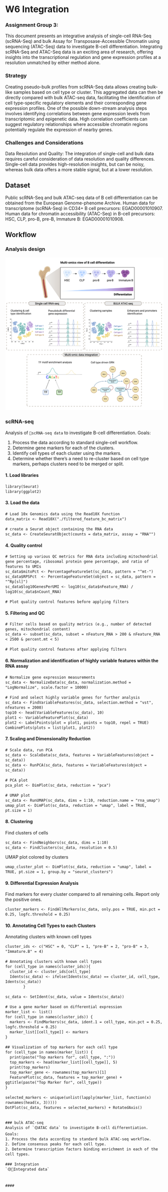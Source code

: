 
# W6 Integration
### Assignment Group 3:
This document presents an integrative analysis of single-cell RNA-Seq (scRNA-Seq) and bulk Assay for Transposase-Accessible Chromatin using sequencing (ATAC-Seq) data to investigate B-cell differentiation.
Integrating scRNA-Seq and ATAC-Seq data is an exciting area of research, offering insights into the transcriptional regulation and gene expression profiles at a resolution unmatched by either method alone.

### Strategy 
Creating pseudo-bulk profiles from scRNA-Seq data allows creating bulk-like samples based on cell type or cluster. This aggregated data can then be directly compared with bulk ATAC-seq data, facilitating the identification of cell type-specific regulatory elements and their corresponding gene expression profiles. One of the possible down-stream analysis steps involves identifying correlations between gene expression levels from transcriptomic and epigenetic data. High correlation coefficients can suggest regulatory relationships where accessible chromatin regions potentially regulate the expression of nearby genes.

### Challenges and Considerations
Data Resolution and Quality: The integration of single-cell and bulk data requires careful consideration of data resolution and quality differences. Single-cell data provides high-resolution insights, but can be noisy, whereas bulk data offers a more stable signal, but at a lower resolution.

## Dataset 
Public scRNA-Seq and bulk ATAC-seq data of B cell differentiation can be obtained from the European Genome-phenome Archive. 
Human data for transcriptome (scRNA-Seq) in CD34+ B cell precursors: EGAD00001010907.
Human data for chromatin accessibility (ATAC-Seq) in B-cell precursors: HSC, CLP, pro-B, pre-B, Immature B: EGAD00001010908. 

## Workflow
### Analysis design
![picture alt](./content/imag/Analysis_design.png)

### scRNA-seq
Analysis of `🔵scRNA-seq data` to investigate B-cell differentiation. 
Goals:
1. Process the data according to standard single-cell workflow.
2. Determine gene markers for each of the clusters.
3. Identify cell types of each cluster using the markers.
4. Determine whether there’s a need to re-cluster based on cell type markers, perhaps clusters need to be merged or split.

#### 1. Load libraries
```
library(Seurat)
library(ggplot2)
```

#### 3. Load the data
```
# Load 10x Genomics data using the Read10X function
data_matrix <- Read10X("./filtered_feature_bc_matrix")

# create a Seurat object containing the RNA data
sc_data <- CreateSeuratObject(counts = data_matrix, assay = "RNA"")
```

#### 4. Quality control
```
# Setting up various QC metrics for RNA data including mitochondrial gene percentage, ribosomal protein gene percentage, and ratio of features to UMIs
sc_data$mitoPct <- PercentageFeatureSet(sc_data, pattern = "^mt-")
sc_data$RPSPct  <- PercentageFeatureSet(object = sc_data, pattern = "^Rp[sl]")
sc_data$log10GenesPerUMI <- log10(sc_data$nFeature_RNA) / log10(sc_data$nCount_RNA)

# Plot quality control features before applying filters 

```

#### 5. Filtering and QC
```
# Filter cells based on quality metrics (e.g., number of detected genes, mitochondrial content)
sc_data <- subset(sc_data, subset = nFeature_RNA > 200 & nFeature_RNA < 2500 & percent.mt < 5)

# Plot quality control features after applying filters 

```

#### 6. Normalization and identification of highly variable features within the RNA assay
```
# Normalize gene expression measurements
sc_data <- NormalizeData(sc_data, normalization.method = "LogNormalize", scale.factor = 10000)

# Find and select highly variable genes for further analysis
sc_data <- FindVariableFeatures(sc_data, selection.method = "vst", nfeatures = 2000)
top10 <- head(VariableFeatures(sc_data), 10)
plot1 <- VariableFeaturePlot(sc_data)
plot2 <- LabelPoints(plot = plot1, points = top10, repel = TRUE)
CombinePlots(plots = list(plot1, plot2))
```

#### 7.  Scaling and Dimensionality Reduction
```
# Scale data, run PCA
sc_data <- ScaleData(sc_data, features = VariableFeatures(object = sc_data))
sc_data <- RunPCA(sc_data, features = VariableFeatures(object = sc_data))

# PCA plot
pca_plot <- DimPlot(sc_data, reduction = "pca")

# UMAP plot
sc_data <- RunUMAP(sc_data, dims = 1:10, reduction.name = "rna_umap")
umap_plot <- DimPlot(sc_data, reduction = "umap", label = TRUE, pt.size = 1)
```

#### 8. Clustering
Find clusters of cells
```
sc_data <- FindNeighbors(sc_data, dims = 1:10)
sc_data <- FindClusters(sc_data, resolution = 0.5)
```

UMAP plot colored by clusters
```
umap_cluster_plot <- DimPlot(sc_data, reduction = "umap", label = TRUE, pt.size = 1, group.by = "seurat_clusters")
```

#### 9. Differential Expression Analysis
Find markers for every cluster compared to all remaining cells. Report only the positive ones.
```
cluster_markers <- FindAllMarkers(sc_data, only.pos = TRUE, min.pct = 0.25, logfc.threshold = 0.25)
```

#### 10. Annotating Cell Types to each Clusters
Annotating clusters with known cell types
```
cluster_ids <- c("HSC" = 0, "CLP" = 1, "pre-B" = 2, "pro-B" = 3, "Immature.B" = 4)

# Annotating clusters with known cell types
for (cell_type in names(cluster_ids)){
  cluster_id <- cluster_ids[cell_type]
  Idents(sc_data) <- ifelse(Idents(sc_data) == cluster_id, cell_type, Idents(sc_data))
        }
        
sc_data <- SetIdent(sc_data, value = Idents(sc_data))

# Use a gene marker based on differential expression
marker_list <- list()
for (cell_type in names(cluster_ids)) {
  markers <- FindMarkers(sc_data, ident.1 = cell_type, min.pct = 0.25, logfc.threshold = 0.25)
  marker_list[[cell_type]] <- markers
}

## Visualization of top markers for each cell type
for (cell_type in names(marker_list)) {
  print(paste("Top markers for", cell_type, ":"))
  top_markers <- head(marker_list[[cell_type]], 5)
  print(top_markers)
  top_marker_gene <- rownames(top_markers)[1]
  FeaturePlot(sc_data, features = top_marker_gene) + ggtitle(paste("Top Marker for", cell_type))
}

selected_markers <- unique(unlist(lapply(marker_list, function(x) rownames(head(x, 3)))))
DotPlot(sc_data, features = selected_markers) + RotatedAxis()


### bulk ATAC-seq
Analysis of `🟡ATAC data` to investigate B-cell differentiation. 
Goals:
1. Process the data according to standard bulk ATAC-seq workflow.
2. Define consensus peaks for each cell type.
2. Determine transcription factors binding enrichment in each of the cell types.

### Integration
`🟡🔵Integrated data`


####





